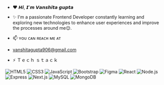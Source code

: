 - ❤️ 𝙃𝙞, 𝙄'𝙢 𝙑𝙖𝙣𝙨𝙝𝙞𝙩𝙖 𝙜𝙪𝙥𝙩𝙖
   
- ✨ I'm a passionate Frontend Developer constantly learning and exploring new technologies to enhance user experiences and improve the processes around me😌.

  
- 📫 ʏᴏᴜ ᴄᴀɴ ʀᴇᴀᴄʜ ᴍᴇ ᴀᴛ
- vanshitagupta906@gmail.com

  
- ⚡ Ｔｅｃｈ ｓｔａｃｋ
  
![HTML5](https://img.shields.io/badge/HTML5-E34F26?style=flat&logo=html5&logoColor=white)
![CSS3](https://img.shields.io/badge/CSS3-1572B6?style=flat&logo=css3&logoColor=white)
![JavaScript](https://img.shields.io/badge/JavaScript-F7DF1E?style=flat&logo=javascript&logoColor=black)
![Bootstrap](https://img.shields.io/badge/Bootstrap-563D7C?style=flat&logo=bootstrap&logoColor=white)
![Figma](https://img.shields.io/badge/Figma-F24E1E?style=flat&logo=figma&logoColor=white)
![React](https://img.shields.io/badge/React-61DAFB?style=flat&logo=react&logoColor=black)
![Node.js](https://img.shields.io/badge/Node.js-339933?style=flat&logo=nodedotjs&logoColor=white)
![Express](https://img.shields.io/badge/Express.js-000000?style=flat&logo=express&logoColor=white)
![Next.js](https://img.shields.io/badge/Next.js-000000?style=flat&logo=nextdotjs&logoColor=white)
![MySQL](https://img.shields.io/badge/MySQL-4479A1?style=flat&logo=mysql&logoColor=white)
![MongoDB](https://img.shields.io/badge/MongoDB-4EA94B?style=flat&logo=mongodb&logoColor=white)

<!---
Vanshitagupta25/Vanshitagupta25 is a ✨ special ✨ repository because its `README.md` (this file) appears on your GitHub profile.
You can click the Preview link to take a look at your changes.
--->
